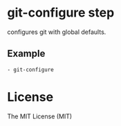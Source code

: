 # git-configure step

configures git with global defaults.

## Example

    - git-configure

# License

The MIT License (MIT)